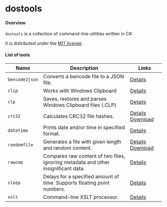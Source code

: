﻿# dostools

#### Overview

`dostools` is a collection of command-line utilities written in C#.

It is distributed under the [MIT license](http://opensource.org/licenses/MIT).

#### List of tools

Name | Description | Links
---- | ----------- | ----------------
`bencode2json` | Converts a bencode file to a JSON file. | [Details](https://github.com/vurdalakov/bencode2json)
`clip` | Works with Windows Clipboard | [Details](https://github.com/vurdalakov/dostools/wiki/clip)
`clp` | Saves, restores and parses Windows Clipboard files (.CLP) | [Details](https://github.com/vurdalakov/dostools/wiki/clp)
`crc32` | Calculates CRC32 file hashes. | [Details](https://code.google.com/p/crc32/)  [Download](https://code.google.com/p/crc32/downloads/list)
`datetime` | Prints date and/or time in specified format. | [Details](https://github.com/vurdalakov/dostools/wiki/datetime)
`randomfile` | Generates a file with given length and random content. | [Details](https://code.google.com/p/randomfile/)  [Download](https://code.google.com/p/randomfile/downloads/list)
`rawcmp` | Compares raw content of two files, ignoring metadata and other insignificant data. | [Details](https://github.com/vurdalakov/rawcmp)
`sleep` | Delays for a specified amount of time. Supports floating point numbers. | [Details](https://github.com/vurdalakov/dostools/wiki/sleep)
`xslt` | Command-line XSLT processor. | [Details](https://github.com/vurdalakov/dostools/wiki/xslt)
